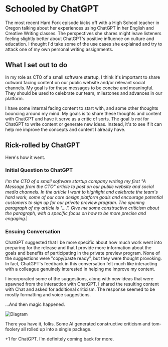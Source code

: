 # Schooled by ChatGPT

The most recent Hard Fork episode kicks off with a High School teacher in Oregon talking about her experiences using ChatGPT in her English and Creative Writing classes.  The perspectives she shares might leave listeners feeling slightly better about ChatGPT's positive influence on culture and education.  I thought I'd take some of the use cases she explained and try to attack one of my own personal writing assignments.

## What I set out to do

In my role as CTO of a small software startup, I think it's important to share outward facing content on our public website and/or relevant social channels.  My goal is for these messages to be concise and meaningful.  They should be used to celebrate our team, milestones and advances in our platform.  

I have some internal facing content to start with, and some other thoughts bouncing around my mind.  My goals is to share these thoughts and content with ChatGPT and have it serve as a critic of sorts.  The goal *is not* for ChatGPT to write content or generate new ideas.  Instead, it's to see if it can help me improve the concepts and content I already have.

## Rick-rolled by ChatGPT

Here's how it went.

### Initial Question to ChatGPT 
 *I'm the CTO of a small software startup company writing my first "A Message from the CTO" article to post on our public website and social media channels.  In the article I want to highlight and celebrate the team's hard work, some of our core design platform goals and encourage potential customers to sign up for our private preview program.  The opening paragraph of my article is "....".  Give me some constructive criticism about the paragraph, with a specific focus on how to be more precise and engaging.*|

### Ensuing Conversation
 ChatGPT suggested that I be more specific about how much work went into preparing for the release and that I provide more information about the goals and benefits of participating in the private preview program.  None of the suggestions were "copy/paste ready", but they were thought provoking.  In fact, ChatGPT's feedback in this conversation felt much like interacting with a colleague genuinely interested in helping me improve my content.

 I incorporated some of the suggestions, along with new ideas that were spawned from the interaction with ChatGPT.  I shared the resulting content with Chat and asked for additional criticism.  The response seemed to be mostly formatting and voice suggestions.

 ...And then magic happened.

 ![Diagram](/img/rick.jpg)

 There you have it, folks.  Some AI generated constructive criticism and tom-foolery all rolled up into a single package.  
 
 +1 for ChatGPT.  I'm definitely coming back for more.  


